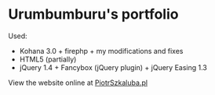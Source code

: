 # Urumbumburu's portfolio

Used:

- Kohana 3.0 + firephp + my modifications and fixes
- HTML5 (partially)
- jQuery 1.4 + Fancybox (jQuery plugin) + jQuery Easing 1.3

View the website online at [PiotrSzkaluba.pl](http://piotrszkaluba.pl)